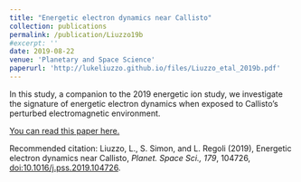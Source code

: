 ```yaml
---
title: "Energetic electron dynamics near Callisto"
collection: publications
permalink: /publication/Liuzzo19b
#excerpt: ''
date: 2019-08-22
venue: 'Planetary and Space Science'
paperurl: 'http://lukeliuzzo.github.io/files/Liuzzo_etal_2019b.pdf'
---
```

In this study, a companion to the 2019 energetic ion study, we investigate the signature of energetic electron dynamics when exposed to Callisto’s perturbed electromagnetic environment.

[You can read this paper here.](http://lukeliuzzo.github.io/files/Liuzzo_etal_2019b.pdf)

Recommended citation: Liuzzo, L., S. Simon, and L. Regoli (2019), Energetic electron dynamics near Callisto, <i>Planet. Space Sci., 179</i>, 104726, [doi:10.1016/j.pss.2019.104726](https://doi.org/10.1016/j.pss.2019.104726).
